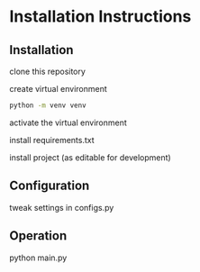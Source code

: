 # Installation Instructions

## Installation

clone this repository

create virtual environment
```bash
python -m venv venv
```

activate the virtual environment

install requirements.txt

install project (as editable for development)

## Configuration

tweak settings in configs.py

## Operation

python main.py